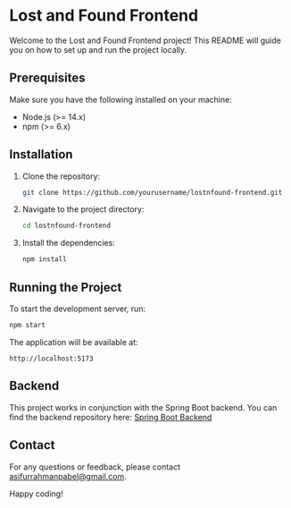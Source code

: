 # Lost and Found Frontend

Welcome to the Lost and Found Frontend project! This README will guide you on how to set up and run the project locally.

## Prerequisites

Make sure you have the following installed on your machine:
- Node.js (>= 14.x)
- npm (>= 6.x)

## Installation

1. Clone the repository:
    ```bash
    git clone https://github.com/yourusername/lostnfound-frontend.git
    ```
2. Navigate to the project directory:
    ```bash
    cd lostnfound-frontend
    ```
3. Install the dependencies:
    ```bash
    npm install
    ```

## Running the Project

To start the development server, run:
```bash
npm start
```

The application will be available at:
```
http://localhost:5173
```

## Backend

This project works in conjunction with the Spring Boot backend. You can find the backend repository here:
[Spring Boot Backend](https://github.com/Learnathon-By-Geeky-Solutions/sketchboard)

## Contact

For any questions or feedback, please contact [asifurrahmanpabel@gmail.com](mailto:asifurrahmanpabel@gmail.com).

Happy coding!